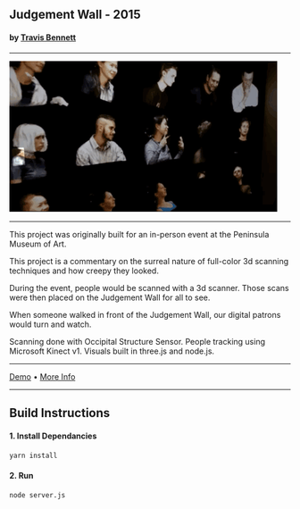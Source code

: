 ## Judgement Wall - 2015
#### by [Travis Bennett](https://travisbennett.com)

------------

![Image of Judgement Wall](https://github.com/jerknose/judgementWall/blob/master/public/judgement1.gif?raw=true)

------------

This project was originally built for an in-person event at the Peninsula Museum of Art.

This project is a commentary on the surreal nature of full-color 3d scanning techniques and how creepy they looked.

During the event, people would be scanned with a 3d scanner. Those scans were then placed on the Judgement Wall for all to see.

When someone walked in front of the Judgement Wall, our digital patrons would turn and watch.

Scanning done with Occipital Structure Sensor. People tracking using Microsoft Kinect v1. Visuals built in three.js and node.js.

------------

[Demo](https://reckless.technology/archive/judgement-wall/) • [More Info](https://www.travisbennett.com/all/judgement-wall)

------------

## Build Instructions

#### 1. Install Dependancies  

    yarn install  

#### 2. Run  

    node server.js

